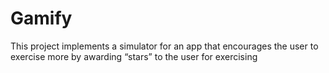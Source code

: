# Gamify
This project implements a simulator for an app that encourages the user to exercise more by awarding “stars” to the user for exercising
